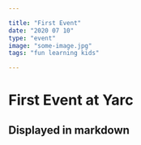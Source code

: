 ```yaml
---

title: "First Event"
date: "2020 07 10"
type: "event"
image: "some-image.jpg"
tags: "fun learning kids"

---
```


# First Event at Yarc
## Displayed in markdown
